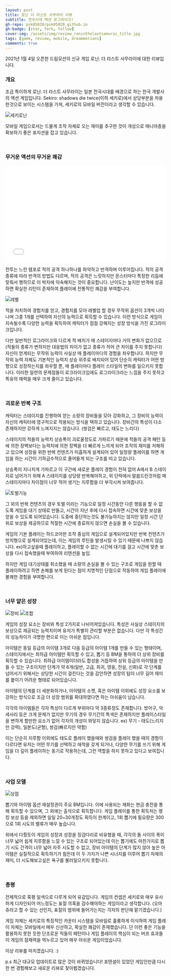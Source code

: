 ```yaml
---
layout: post
title: 로닌 더 라스트 사무라이 리뷰
subtitle: 전국시대 액션 로그라이크!
gh-repo: psk05020/psk05020.github.io
gh-badge: [star, fork, follow]
cover-img: /assets/img/review_roninthelastsamurai_title.jpg
tags: [game, review, mobile, dreammotions]
comments: true
---
```


2021년 1월 4일 오픈한 드림모션의 신규 게임 로닌: 더 라스트 사무라이에 대한 리뷰입니다.

### 개요

조금 특이하게 로닌: 더 라스트 사무라이는 일본 전국시대를 배경으로 하는 한국 개발사의 액션 게임입니다.
Sekiro: shadows die twice(이하 세키로)에서 상당부분을 차용한것으로 보이는 시스템을 가져, 세키로의 모바일 버전이라고 생각할 수 있습니다. 

![세키로닌](../assets/img/review_roninthelastsamurai_sekiro.png)

모바일 게임으로서는 드물게 조작 자체로 오는 재미를 추구한 것이 개성으로 매니아층을 확보하기 좋은 포지션을 잡고 있습니다.

<br>

### 무거운 액션의 무거운 쾌감

<iframe width="100%" height="300" src="../assets/img/review_roninthelastsamurai_play.mp4" frameborder="0" allowfullscreen></iframe>

전투는 느린 템포로 적의 공격 하나하나를 파악하고 반격하며 이루어집니다.
적의 공격 종류에 따라 반격의 방법도 다르며, 적의 공격은 느릿하지만 몬스터마다 특정한 리듬에 맞춰서 행하므로 이 박자에 익숙해지는 것이 중요합니다.
난이도는 높지만 반격에 성공하면 확실한 리턴이 존재하여 플레이에 전통적인 쾌감을 부여합니다.

![레벨](../assets/img/review_roninthelastsamurai_level.jpg)

적을 처치하여 경험치를 얻고, 경험치를 모아 레벨업 할 경우 무작위 옵션이 3개씩 나타나며 그중 1개를 선택하여 자신의 능력으로 획득할 수 있습니다.
이런 방식으로 게임이 지속될수록 다양한 능력을 획득하여 캐릭터가 점점 강해지는 성장 방식을 가진 로그라이크입니다.

다만 일반적인 로그라이크와 다르게 적 배치가 매 스테이지마다 거의 변화가 없으므로(적들의 종류가 변하지만 대응법의 차이가 없고 종류가 적어 큰 차이를 주지 못합니다)
자신이 얻게되는 무작위 능력이 사실상 매 플레이마다의 경험을 좌우합니다. 하지만 무작위 능력 자체도 기본적인 능력치 상승 위주로 배치되어 있어 단순히 캐릭터가 어떤 방향으로 
성장하는지를 좌우할 뿐, 매 플레이마다 플레이 스타일의 변화를 일으키지 못합니다.
이러한 일련의 문제점들이 로크라이크임에도 로그라이크라는 느낌을 주지 못하고 특유의 매력을 매우 크게 줄이고 있습니다.


<br>

### 괴로운 반복 구조

캐릭터는 스테이지를 진행하여 얻는 소량의 장비들을 모아 강화하고, 그 장비의 능력이 자신의 캐릭터에 영구적으로 적용되는 방식을 택하고 있습니다.
장비간의 특성이 다소 존재하지만 강하게 느껴지지는 않습니다. (쌍검은 빠르고, 태도는 느리다)

스테이지의 적들의 능력치 상승폭이 괴로울정도로 가파르기 때문에 적들의 공격 패턴 등에 의한 장벽보다는 능력치에 의한 장벽을 더 빠르게 느끼게 되어 조작의 재미를 저해하고 있으며
성장을 위한 반복 컨텐츠가 미흡하게 설계되어 있어 일정량 플레이를 하면 게임을 하는 시간이 기하급수적으로 줄어들게 되는 구조를 띠고 있습니다.

상승폭이 지나치게 가파르고 이 구간에 새로운 플레이 경험이 전혀 없어 A에서 B 스테이지로 넘어가기 위해 A 스테이지를 상당량 반복해야하고, 위 단락에서 말씀드린것처럼
매 스테이지마다 차이점이 너무 적어 생기는 지루함을 더 부각시켜 보여줍니다.

![토벌기능](../assets/img/review_roninthelastsamurai_battle.jpg)

그 외의 반복 컨텐츠의 경우 토벌 이라는 기능으로 일정 시간동안 다른 행동을 할 수 없도록 게임을 대기 상태로 만들고, 시간이 지난 후에 다시 접속하면 시간에 맞춘 보상을 얻을 수 있도록 되어있습니다. 도중에 중단하는것도 불가능하지는 않지만 일정 시간 단위로 보상을 제공하므로 적절한 시간에 종료하지 않으면 손실을 볼 수 있습니다.

게임의 기본 플레이는 하드코어한 조작 중심의 게임으로 설계되어있지만 반복 컨텐츠가 방치형으로 설계되어있는데, 이는 게임의 루틴을 발생시킬 수 있기 때문에 나쁘지 않습니다.
ex)하고싶을때 플레이하고, 플레이할 수 없는 시간에 대기를 걸고 시간에 맞춘 보상을 다시 접속했을때 부여하여 리텐션을 높임.

하지만 게임 대기상태를 취소했을 때 소량의 손실을 볼 수 있는 구조로 게임을 원할 때 플레이하려고 하면 손해를 보게 된다는 점이 치명적인 단점으로 작동하여 게임 플레이에 불쾌한 경험을 부여합니다.


<br>

### 너무 얕은 성장

![장비](../assets/img/review_roninthelastsamurai_eqip.jpg)
![조합](../assets/img/review_roninthelastsamurai_mix.jpg)

게임의 성장 요소는 장비와 특성 2가지로 나뉘어져있습니다.
특성은 사실상 스테이지의 보상으로 제공되는 능력치이며 유저가 특별히 관리할 부분은 없습니다. 다만 각 특성간의 성능차이가 극명한 편으로 이는 아쉬운 점입니다.

아이템은 동일 등급의 아이템 3개로 다음 등급의 아이템 1개를 만들 수 있는 형태이며, 스테이지에서는 최하급 아이템만 획득할 수 있고, 뽑기 등 BM을 통하여 더 상위 장비를 획득할 수 있습니다.
최하급 아이템이더라도 합성을 거듭하여 상위 등급의 아이템을 만들 수 있는 구조이지만 단계가 약 6개(일반, 고급, 희귀, 영웅, 전설, 신화)로 각 단계를 넘어서기 위해서는 상당한 시간이 걸린다는 것을
감안하면 성장의 텀이 너무 길어 재미를 붙이기 어려운 형태로 되어있습니다.

아이템의 단계를 더 세분화하거나, 아이템의 소켓, 혹은 아이템 이외에도 성장 요소를 보강하는 방식으로 조금 더 성장 범위를 확대하였다면 하는 아쉬움이 남습니다.

각각의 아이템들은 각자 특성이 다르게 부위마다 약 3종류정도 존재합니다.
방어구, 악세사리 등은 크게 문제가 없지만 무기의 경우 무기간의 특색은 존재하지만 플레이스타일을 변하게 할만한 요소가 없어 각자의 개성이 와닿지 않습니다.
ex) 무기 - 태도(느리지만 강력), 일본도(균형), 쌍검(빠르지만 약함)

이는 단순히 지루함 이외에도 태도로 플레이 했을때와 쌍검을 플레이 했을 때의 경험이 다르다면 유저는 어떤 무기를 선택하고 애착을 갖게 되거나, 다양한 무기를 쓰기 위해
게임을 더 깊이 플레이하는 동기로 작용하는데, 그런 역할을 하지 못하고 있다고 보여집니다.


<br>

### 사업 모델

![상점](../assets/img/review_roninthelastsamurai_shop.jpg)

뽑기와 아이템 옵션 재설정권이 주요 BM입니다.
이에 사용되는 재화는 현금 충전을 통해 획득할 수 있으며, 그 외에는 출석으로 획득합니다.
게임 플레이를 통한 획득처는 랭킹 보상 등을 제외하면 일일 20~30개정도 획득이 한계이고, 1회 뽑기에 필요량은 300으로 1회 시도의 밸류가 매우 높습니다.

위에서 다뤘듯이 게임의 성장과 성장을 징검다리로 비유했을 때, 각각의 돌 사이의 폭이 너무 넓어 쉽게 지루함을 느낄 수 있는 구조로 되어있는데
이는 뽑기에도 마찬가지로 뽑기 시도 간격이 너무 넓어 자주 시도할 수 없고, 장비 아이템의 단계가 많지 않아 높은 아이템은 실질적으로 획득하기가 힘든데 이 두 가지가 나쁜 시너지를 이루어
뽑기 자체의 재미, 더 시도해보고싶은 욕구를 불러일으키지 못합니다.


<br>

### 총평

전체적으로 혹평 일색으로 다루게 되어 유감입니다.
게임의 컨셉은 세키로와 매우 유사하게 디자인되어 어느정도는 표절 의혹을 감수해야하는 게임이라고 생각합니다.
(오마쥬라고 할 수 있는 선인지, 표절의 범위에 들어가는지는 각자의 판단에 맡기겠습니다.)

게임 자체는 세키로의 특징적인 카운터 시스템을 모바일로 훌륭하게 이식하여 게임 플레이 자체는 모바일에서 매우 신선하고, 확실한 쾌감이 존재했습니다.
단 이런 좋은 기능을 활용하지 못한 듯한 단조로운 적들의 패턴이나 게임 플레이의 핵심이 되는 버프 효과들이 게임의 잠재력을 억누르고 있어 매우 아쉬운 게임이었습니다.

이상 리뷰를 마치겠습니다. :)

p.s 최근 대규모 업데이트로 많은 것이 바뀌었습니다! 포텐셜이 있었던 게임인만큼 다시 한 번 경험해보고 새로운 리뷰로 찾아뵙겠습니다.
